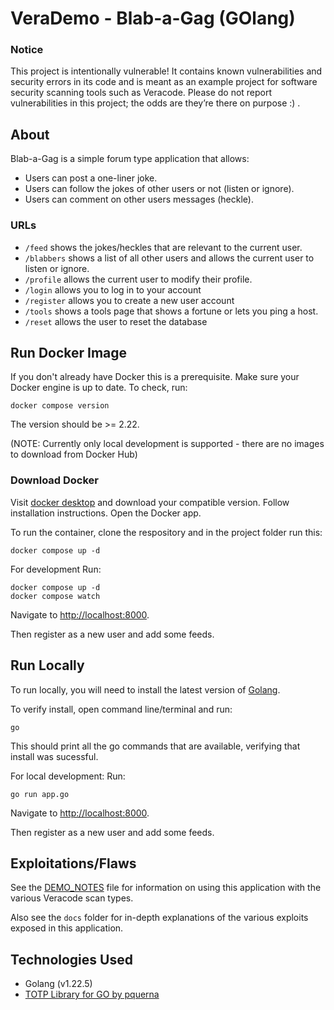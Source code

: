 # VeraDemo - Blab-a-Gag (GOlang)

### Notice
This project is intentionally vulnerable! It contains known vulnerabilities and security errors in its code and is meant as an example project for software security scanning tools such as Veracode. Please do not report vulnerabilities in this project; the odds are they’re there on purpose :) .

## About
Blab-a-Gag is a simple forum type application that allows:

- Users can post a one-liner joke.
- Users can follow the jokes of other users or not (listen or ignore).
- Users can comment on other users messages (heckle).

### URLs
- `/feed` shows the jokes/heckles that are relevant to the current user.
- `/blabbers` shows a list of all other users and allows the current user to listen or ignore.
- `/profile` allows the current user to modify their profile.
- `/login` allows you to log in to your account
- `/register` allows you to create a new user account
- `/tools` shows a tools page that shows a fortune or lets you ping a host.
- `/reset` allows the user to reset the database

## Run Docker Image
If you don't already have Docker this is a prerequisite.  Make sure your Docker engine is up to date.  To check, run:

	docker compose version

The version should be >= 2.22.

(NOTE: Currently only local development is supported - there are no images to download from Docker Hub)


### Download Docker
Visit [docker desktop](https://www.docker.com/products/docker-desktop/) and download your compatible version.  Follow installation instructions.  Open the Docker app.

To run the container, clone the respository and in the project folder run this:

    docker compose up -d

For development
Run:

    docker compose up -d
    docker compose watch

Navigate to [http://localhost:8000](http://localhost:8000).

Then register as a new user and add some feeds.

## Run Locally
To run locally, you will need to install the latest version of [Golang](https://go.dev/dl/).

To verify install, open command line/terminal and run:

    go

This should print all the go commands that are available, verifying that install was sucessful. 

For local development:
Run:

    go run app.go

Navigate to [http://localhost:8000](http://localhost:8000).

Then register as a new user and add some feeds.

## Exploitations/Flaws

See the [DEMO_NOTES](DEMO_NOTES.md) file for information on using this application with the various Veracode scan types.

Also see the `docs` folder for in-depth explanations of the various exploits exposed in this application.

## Technologies Used

- Golang (v1.22.5)
- [TOTP Library for GO by pquerna](https://github.com/pquerna/otp) 
